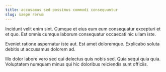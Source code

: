 ```yaml
---
title: accusamus sed possimus commodi consequuntur
slug: saepe rerum
---
```


Incidunt velit enim sint. Cumque et eius eum eum consequatur excepturi et et quo. Est omnis cumque laborum consequatur occaecati hic ullam iste.

Eveniet ratione aspernatur iste aut. Est amet doloremque. Explicabo soluta debitis ut accusamus dolorem ad.

Illo dolor labore vero sed qui delectus quis nobis sed. Quia sequi quia quia. Voluptatem numquam minus qui hic doloribus reiciendis sunt officiis.
